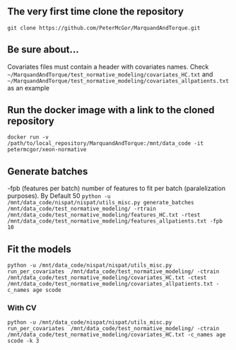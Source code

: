 ## The very first time clone the repository
`git clone https://github.com/PeterMcGor/MarquandAndTorque.git`

## Be sure about...
Covariates files must contain a header with covariates names. Check `~/MarquandAndTorque/test_normative_modeling/covariates_HC.txt` and `~/MarquandAndTorque/test_normative_modeling/covariates_allpatients.txt` as an example

## Run the docker image with a link to the cloned repository
`docker run -v /path/to/local_repository/MarquandAndTorque:/mnt/data_code -it petermcgor/xeon-normative`

## Generate batches
-fpb (features per batch) number of features to fit per batch (paralelization purposes). By Default 50
`python -u /mnt/data_code/nispat/nispat/utils_misc.py generate_batches /mnt/data_code/test_normative_modeling/ -rtrain /mnt/data_code/test_normative_modeling/features_HC.txt -rtest /mnt/data_code/test_normative_modeling/features_allpatients.txt -fpb 10`

## Fit the models 
`python -u /mnt/data_code/nispat/nispat/utils_misc.py run_per_covariates  /mnt/data_code/test_normative_modeling/ -ctrain /mnt/data_code/test_normative_modeling/covariates_HC.txt -ctest /mnt/data_code/test_normative_modeling/covariates_allpatients.txt -c_names age scode`

### With CV
`python -u /mnt/data_code/nispat/nispat/utils_misc.py run_per_covariates  /mnt/data_code/test_normative_modeling/ -ctrain /mnt/data_code/test_normative_modeling/covariates_HC.txt -c_names age scode -k 3`


